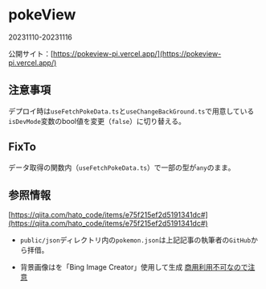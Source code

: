 # pokeView
20231110-20231116

公開サイト：[https://pokeview-pi.vercel.app/](https://pokeview-pi.vercel.app/)

## 注意事項
デプロイ時は`useFetchPokeData.ts`と`useChangeBackGround.ts`で用意している`isDevMode`変数のbool値を変更（`false`）に切り替える。

## FixTo
データ取得の関数内（`useFetchPokeData.ts`）で一部の型が`any`のまま。

## 参照情報
[https://qiita.com/hato_code/items/e75f215ef2d5191341dc#](https://qiita.com/hato_code/items/e75f215ef2d5191341dc#)
- `public/json`ディレクトリ内の`pokemon.json`は上記記事の執筆者の`GitHub`から拝借。

- 背景画像はを「Bing Image Creator」使用して生成
[商用利用不可なので注意](https://forest.watch.impress.co.jp/docs/serial/yajiuma/1543573.html)